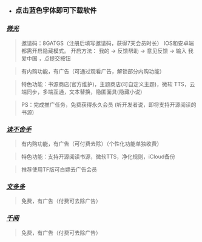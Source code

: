 - ## `点击蓝色字体即可下载软件`

### _**[微光](https://apps.apple.com/app/id6477988964)**_

> 邀请码：8GATGS（注册后填写邀请码，获得7天会员时长）
> IOS和安卓端都需开启隐藏模式。
开启方法： 我的 -> 反馈帮助 -> 意见反馈 -> 输入 我爱中国 ，点提交按钮

> 有内购功能，有广告（可通过观看广告，解锁部分内购功能）

> 特色功能：书源商店(官方维护)，主题商店(可自定义主题)，微软 TTS，云端同步，多端互通，文本替换，隐匿面具(隐藏小说)

> PS：完成推广任务，免费获得永久会员
(听开发者说，即将支持开源阅读的书源)


### _**[读不舍手](https://apps.apple.com/cn/app/id1662413517)**_

> 有内购功能，有广告（可付费去除）（个性化功能单独收费）

> 特色功能：支持开源阅读书源，微软TTS，净化规则，iCloud备份

> 推荐使用TF版可白嫖去广告会员


### _**[文多多](https://apps.apple.com/app/id6476385796)**_

> 免费，有广告（付费可去除广告）


### _**[千阅](https://apps.apple.com/app/id1665963317)**_

> 免费，有广告（付费可去除广告）